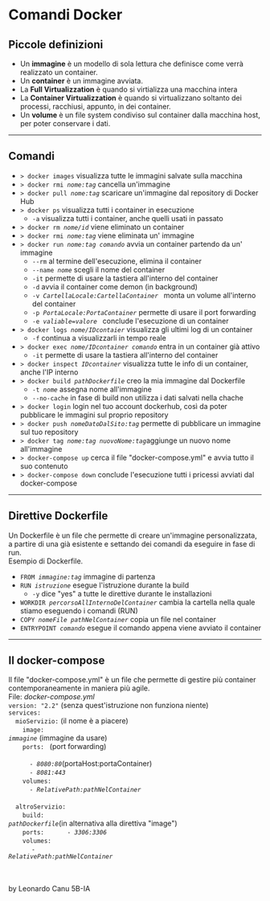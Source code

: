# Comandi Docker 
## Piccole definizioni
- Un **immagine** è un modello di sola lettura che definisce come verrà realizzato un container.
- Un **container** è un immagine avviata.
- La **Full Virtualizzation** è quando si virtializza una macchina intera
- La **Container Virtualizzation** è quando si virtualizzano soltanto dei processi, racchiusi, appunto, in dei container.
- Un **volume** è un file system condiviso sul container dalla macchina host, per poter conservare i dati.

---

## Comandi
- <code>> docker images</code> visualizza tutte le immagini salvate sulla macchina
- <code>> docker rmi *nome:tag*</code> cancella un'immagine
- <code>> docker pull *nome:tag*</code> scaricare un'immagine dal repository di Docker Hub
- <code>> docker ps</code> visualizza tutti i container in esecuzione
    - <code>-a</code> visualizza tutti i container, anche quelli usati in passato
- <code>> docker rm *nome/id*</code>  viene eliminato un container 
- <code>> docker rmi *nome:tag*</code> viene eliminata un' immagine
- <code>> docker run *nome:tag comando*</code> avvia un container partendo da un' immagine 
    - <code>--rm</code> al termine dell'esecuzione, elimina il container 
    - <code>--name *nome*</code> scegli il nome del container
    - <code>-it</code> permette di usare la tastiera all'interno del container
    - <code>-d</code> avvia il container come demon (in background) 
    - <code>-v *CartellaLocale:CartellaContainer* </code > monta un volume all'interno del container
    - <code>-p *PortaLocale:PortaContainer*</code> permette di usare il port forwarding 
    - <code>-e *valiable=valore* </code>  conclude l'esecuzione di un container
- <code>> docker logs *nome/IDcontaier*</code> visualizza gli ultimi log di un container
    - <code>-f</code> continua a visualizzarli in tempo reale
- <code>> docker exec *nome/IDcontainer comando*</code> entra in un container già attivo
    - <code>-it</code>  permette di usare la tastiera all'interno del container
- <code>> docker inspect *IDcontainer*</code> visualizza tutte le info di un container, anche l'IP interno
- <code>> docker build *pathDockerfile*</code> creo la mia immagine dal Dockerfile
    - <code>-t *nome*</code> assegna nome all'immagine
    - <code>--no-cache</code> in fase di build non utilizza i dati salvati nella chache 
- <code>> docker login</code> login nel tuo account dockerhub, così da poter pubblicare le  immagini sul proprio repository
- <code>> docker push *nomeDatoDalSito:tag*</code> permette di pubblicare un immagine sul tuo repository
- <code>> docker tag *nome:tag nuovoNome:tag*</code>aggiunge un nuovo nome all'immagine
- <code>> docker-compose up</code> cerca il file "docker-compose.yml" e avvia tutto il suo contenuto
- <code>> docker-compose down</code> conclude l'esecuzione tutti i pricessi avviati dal docker-compose 

---

## Direttive Dockerfile
Un Dockerfile è un file che permette di creare un'immagine personalizzata, a partire di una già esistente e settando dei comandi da eseguire in fase di run.<br>
Esempio di Dockerfile.  
- <code>FROM *immagine:tag*</code>  immagine di partenza
- <code>RUN *istruzione*</code> esegue l'istruzione durante la build
    - <code>-y</code> dice "yes" a tutte le direttive durante le installazioni
- <code>WORKDIR *percorsoAllInternoDelContainer*</code> cambia la cartella nella quale stiamo eseguendo i comandi (RUN)
- <code>COPY *nomeFile pathNelContainer*</code> copia un file nel container
- <code>ENTRYPOINT *comando*</code> esegue il comando appena viene avviato il container

---

## Il docker-compose
Il file "docker-compose.yml" è un file che permette di gestire più container contemporaneamente in maniera più agile.
<br>
File: *docker-compose.yml* <br>
<code>version: "2.2"</code> (senza quest'istruzione non funziona niente) <br> 
<code>services:</code> <br>
&emsp;<code>mioServizio:</code> (il nome è a piacere) <br> 
&emsp;&emsp;<code>image: *immagine*</code> (immagine da usare) <br> 
&emsp;&emsp;<code>ports: </code> (port forwarding) <br>  
&emsp;&emsp;&emsp;<code>- *8080:80*</code>(portaHost:portaContainer)<br>
&emsp;&emsp;&emsp;<code>- *8081:443*</code> <br>
&emsp;&emsp;<code>volumes:</code> <br>
&emsp;&emsp;&emsp;<code>- *RelativePath:pathNelContainer*</code> <br>  	
&emsp;<code>altroServizio:</code> <br> 
&emsp;&emsp;<code>build: *pathDockerfile*</code>(in alternativa alla direttiva "image") <br>
&emsp;&emsp;<code>ports:</code> 
&emsp;&emsp;&emsp;<code>- *3306:3306*</code> <br> 
&emsp;&emsp;<code>volumes:</code> <br>
&emsp;&emsp;&emsp; <code>- *RelativePath:pathNelContainer*</code>

<br><br>
by Leonardo Canu 5B-IA